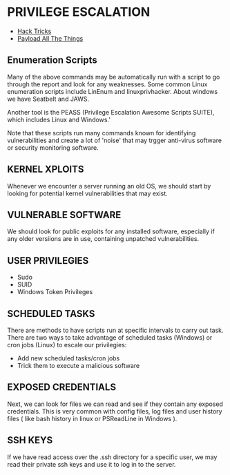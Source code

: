 # PRIVILEGE ESCALATION

- [Hack Tricks](https://book.hacktricks.xyz/welcome/readme)
- [Payload All The Things](https://github.com/swisskyrepo/PayloadsAllTheThings)

## Enumeration Scripts
Many of the above commands may be automatically run with a script to go through the report and look for any weaknesses. Some common Linux enumeration scripts include LinEnum and linuxprivhacker. About windows we have Seatbelt and JAWS.

Another tool is the PEASS (Privilege Escalation Awesome Scripts SUITE), which includes Linux and Windows.'

Note that these scripts run many commands known for identifying vulnerabilities and create a lot of 'noise'  that may trgger anti-virus software or security monitoring software.

## KERNEL XPLOITS
Whenever we encounter a server running an old OS, we should start by looking for potential kernel vulnerabilities that may exist.

## VULNERABLE SOFTWARE
We should look for public exploits for any installed software, especially if any older versiions are in use, containing unpatched vulnerabilities.

## USER PRIVILEGIES
- Sudo
- SUID
- Windows Token Privileges

## SCHEDULED TASKS
There are methods to have scripts run at specific intervals to carry out task. There are two ways to take advantage of scheduled tasks (Windows) or cron jobs (Linux) to escale our privilegies:
- Add new scheduled tasks/cron jobs
- Trick them to execute a malicious software

## EXPOSED CREDENTIALS
Next, we can look for files we can read and see if they contain any exposed credentials. This is very common with config files, log files and user history files ( like bash history in linux or PSReadLine in Windows ).

## SSH KEYS
If we have read access over the .ssh directory for a specific user, we may read their private ssh keys and use it to log in to the server. 
